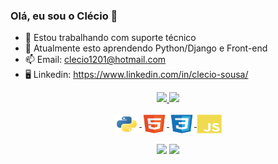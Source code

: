 ### Olá, eu sou o Clécio 👋


- 🔭 Estou trabalhando com suporte técnico
- 🌱 Atualmente esto aprendendo Python/Django e Front-end
- 📫 Email: clecio1201@hotmail.com
- 🖥 Linkedin: https://www.linkedin.com/in/clecio-sousa/

<div align="center">
  <a href="https://github.com/clecio-sousa">
  <img height="180em" src="https://github-readme-stats.vercel.app/api?username=clecio-sousa&show_icons=true&theme=vue-dark&include_all_commits=true&count_private=true"/>
  <img height="180em" src="https://github-readme-stats.vercel.app/api/top-langs/?username=clecio-sousa&layout=compact&langs_count=7&theme=vue-dark"/>
  <div><br>
    <img align="center"  height="30" width="40" src="https://raw.githubusercontent.com/devicons/devicon/master/icons/python/python-original.svg">
    <img align="center"  height="30" width="40" src="https://raw.githubusercontent.com/devicons/devicon/master/icons/html5/html5-original.svg">
    <img align="center"  height="30" width="40" src="https://raw.githubusercontent.com/devicons/devicon/master/icons/css3/css3-original.svg">
    <img align="center"  height="30" width="40" src="https://raw.githubusercontent.com/devicons/devicon/master/icons/javascript/javascript-plain.svg">
  </div>
    
  <div><br> 
    <a href="https://www.linkedin.com/in/clecio-sousa/" target="_blank"><img src="https://img.shields.io/badge/-LinkedIn-%230077B5?style=for-the-badge&logo=linkedin&logoColor=white" target="_blank"></a>  
    <a href="https://instagram.com/https://www.instagram.com/clecio.ss/" target="_blank"><img src="https://img.shields.io/badge/-Instagram-%23E4405F?style=for-the-badge&logo=instagram&logoColor=white" target="_blank"></a>     
  </div>
</div>
  
  
 
